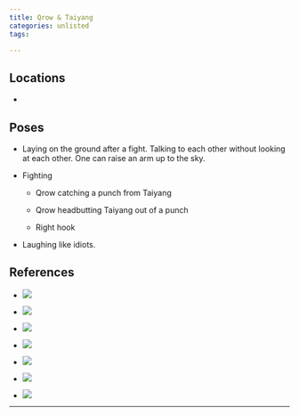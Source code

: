 ```yaml
---
title: Qrow & Taiyang
categories: unlisted
tags: 

---
```




## Locations

- 


## Poses

* Laying on the ground after a fight. Talking to each other without looking at each other. One can raise an arm up to the sky.

* Fighting

    * Qrow catching a punch from Taiyang

    * Qrow headbutting Taiyang out of a punch

    * Right hook

* Laughing like idiots. 

## References

* ![](https://i.imgur.com/T3NeKg6.jpg)

* ![](https://i.imgur.com/sYsLi2i.png)

* ![](https://i.imgur.com/hJvHSYC.jpg)

* ![](https://i.imgur.com/v0aLPWX.jpg)

* ![](https://i.imgur.com/HiW0XJl.jpg)

* ![](https://i.imgur.com/HuLQ1aj.png)

* ![](https://i.imgur.com/h2rNRKK.jpg)

---